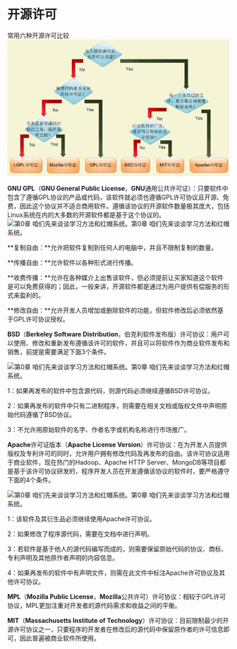 # 开源许可
常用六种开源许可比较
![](../../Image/licence.png)

**GNU GPL**（**GNU General Public License**，**GNU**通用公共许可证）：只要软件中包含了遵循GPL协议的产品或代码，该软件就必须也遵循GPL许可协议且开源、免费，因此这个协议并不适合商用软件。遵循该协议的开源软件数量极其庞大，包括Linux系统在内的大多数的开源软件都是基于这个协议的。  ![第0章 咱们先来谈谈学习方法和红帽系统。第0章 咱们先来谈谈学习方法和红帽系统。](https://www.linuxprobe.com/wp-content/uploads/2016/03/Gnu-GPL.png)

**复制自由：**允许把软件复制到任何人的电脑中，并且不限制复制的数量。

**传播自由：**允许软件以各种形式进行传播。

**收费传播：**允许在各种媒介上出售该软件，但必须提前让买家知道这个软件是可以免费获得的；因此，一般来讲，开源软件都是通过为用户提供有偿服务的形式来盈利的。

**修改自由：**允许开发人员增加或删除软件的功能，但软件修改后必须依然基于GPL许可协议授权。

 

**BSD**（**Berkeley Software Distribution**，伯克利软件发布版）许可协议：用户可以使用、修改和重新发布遵循该许可的软件，并且可以将软件作为商业软件发布和销售，前提是需要满足下面3个条件。

![第0章 咱们先来谈谈学习方法和红帽系统。第0章 咱们先来谈谈学习方法和红帽系统。](https://www.linuxprobe.com/wp-content/uploads/2016/03/bsd.png)

 

1：如果再发布的软件中包含源代码，则源代码必须继续遵循BSD许可协议。

2：如果再发布的软件中只有二进制程序，则需要在相关文档或版权文件中声明原始代码遵循了BSD协议。

3：不允许用原始软件的名字、作者名字或机构名称进行市场推广。

 

**Apache**许可证版本（**Apache License Version**）许可协议：在为开发人员提供版权及专利许可的同时，允许用户拥有修改代码及再发布的自由。该许可协议适用于商业软件，现在热门的Hadoop、Apache  HTTP Server、MongoDB等项目都是基于该许可协议研发的，程序开发人员在开发遵循该协议的软件时，要严格遵守下面的4个条件。

![第0章 咱们先来谈谈学习方法和红帽系统。第0章 咱们先来谈谈学习方法和红帽系统。](https://www.linuxprobe.com/wp-content/uploads/2016/03/apache.png)

 

1：该软件及其衍生品必须继续使用Apache许可协议。

2：如果修改了程序源代码，需要在文档中进行声明。

3：若软件是基于他人的源代码编写而成的，则需要保留原始代码的协议、商标、专利声明及其他原作者声明的内容信息。

4：如果再发布的软件中有声明文件，则需在此文件中标注Apache许可协议及其他许可协议。

**MPL**（**Mozilla Public License**，**Mozilla**公共许可）许可协议：相较于GPL许可协议，MPL更加注重对开发者的源代码需求和收益之间的平衡。

**MIT**（**Massachusetts Institute of Technology**）许可协议：目前限制最少的开源许可协议之一，只要程序的开发者在修改后的源代码中保留原作者的许可信息即可，因此普遍被商业软件所使用。

